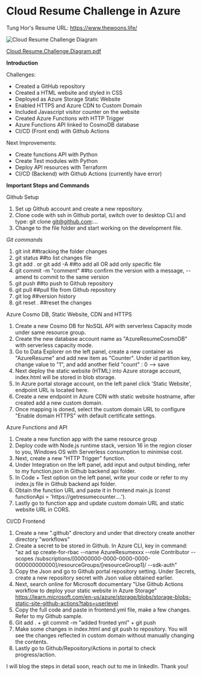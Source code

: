 # Cloud Resume Challenge in Azure 
  
Tung Hor's Resume URL: https://www.thewoons.life/
  
![Cloud Resume Challenge Diagram](https://user-images.githubusercontent.com/100461340/230849564-8c632ee5-5f72-4789-aabb-e97ae3eefac0.png)
  
[Cloud.Resume.Challenge.Diagram.pdf](https://github.com/Tungwoon/HTML-Resume/files/11188541/Cloud.Resume.Challenge.Diagram.pdf)
  
  
**Introduction**
  
Challenges:
- Created a GitHub repository
- Created a HTML website and styled in CSS
- Deployed as Azure Storage Static Website 
- Enabled HTTPS and Azure CDN to Custom Domain
- Included Javascript visitor counter on the website
- Created Azure Functions with HTTP Trigger 
- Azure Functions API linked to CosmoDB database
- CI/CD (Front end) with Github Actions 
  
  
  
Next Improvements:
- Create functions API with Python
- Create Test modules with Python
- Deploy API resources with Terraform
- CI/CD (Backend) with Github Actions (currently have error)
  
  
  
**Important Steps and Commands**
  
Github Setup
1. Set up Github account and create a new repository.
2. Clone code with ssh in Github portal, switch over to desktop CLI and type: git clone git@github.com:...
3. Change to the file folder and start working on the development file.  
  
*Git commands*
1. git init  ##tracking the folder changes
2. git status  ##to list changes file 
3. git add . or git add -A  ##to add all OR add only specific file 
4. git commit -m "comment"  ##to confirm the version with a message, --amend to commit to the same version
5. git push  ##to push to Github repository
6. git pull  ##pull file from Github repository
7. git log  ##version history
8. git reset . ##reset the changes
  
 
 
Azure Cosmo DB, Static Website, CDN and HTTPS
1. Create a new Cosmo DB for NoSQL API with serverless Capacity mode under same resource group.
2. Create the new database account name as "AzureResumeCosmoDB" with serverless capacity mode.
3. Go to Data Explorer on the left panel, create a new container as "AzureResume" and add new item as "Counter". Under id partition key, change value to "1", and add another field "count" : 0  --> save
4. Next deploy the static website (HTML) into Azure storage account, index.html will be stored in blob storage.
5. In Azure portal storage account, on the left panel click 'Static Website', endpoint URL is located here.
6. Create a new endpoint in Azure CDN with static website hostname, after created add a new custom domain.
7. Once mapping is doned, select the custom domain URL to configure "Enable domain HTTPS" with default certificate settings.
  
 
 
Azure Functions and API
1. Create a new function app with the same resource group 
2. Deploy code with Node.js runtime stack, version 16 in the region closer to you, Windows OS with Serverless consumption to minimise cost.
3. Next, create a new "HTTP Trigger" function.
4. Under Integration on the left panel, add input and output binding, refer to my function.json in Github backend api folder.
5. In Code + Test option on the left panel, write your code or refer to my index.js file in Github backend api folder.
6. Obtain the function URL and paste it in frontend main.js (const functionApi = 'https://getresumecounter....').
7. Lastly go to function app and update custom domain URL and static website URL in CORS.
 
 
  
CI/CD Frontend
1. Create a new ".github" directory and under that directory create another directory "workflows" 
2. Create a secret to be stored in Github. In Azure CLI, key in command: "az ad sp create-for-rbac --name AzureResumexxx --role Contributor --scopes /subscriptions/[00000000-0000-0000-0000-000000000000]/resourceGroups/[resourceGroup1]/ --sdk-auth"
3. Copy the Json and go to Github portal repository setting. Under Secrets, create a new repository secret with Json value obtained earlier.
4. Next, search online for Microsoft documentary "Use Github Actions workflow to deploy your static website in Azure Storage" https://learn.microsoft.com/en-us/azure/storage/blobs/storage-blobs-static-site-github-actions?tabs=userlevel
5. Copy the full code and paste in frontend.yml file, make a few changes. Refer to my Github sample.
6. Git add . + git commit -m "added fronted yml" + git push
7. Make some changes in index.html and git push to repository. You will see the changes reflected in custom domain without manually changing the contents.
8. Lastly go to Github/Repository/Actions in portal to check progress/action.
    
  
I will blog the steps in detail soon, reach out to me in linkedIn. Thank you!







